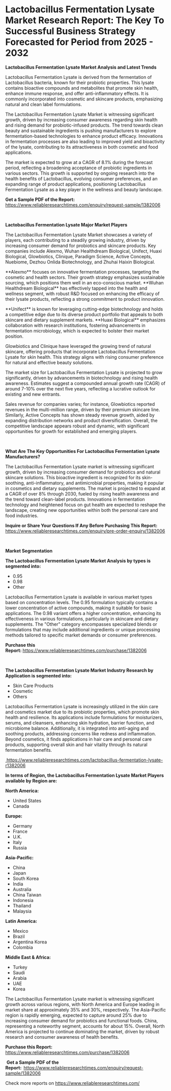 <p><h1>Lactobacillus Fermentation Lysate Market Research Report: The Key To Successful Business Strategy Forecasted for Period from 2025 - 2032</h1></p><p><strong>Lactobacillus Fermentation Lysate Market Analysis and Latest Trends</strong></p>
<p><p>Lactobacillus Fermentation Lysate is derived from the fermentation of Lactobacillus bacteria, known for their probiotic properties. This lysate contains bioactive compounds and metabolites that promote skin health, enhance immune response, and offer anti-inflammatory effects. It is commonly incorporated into cosmetic and skincare products, emphasizing natural and clean label formulations.</p><p>The Lactobacillus Fermentation Lysate Market is witnessing significant growth, driven by increasing consumer awareness regarding skin health and rising demand for probiotic-infused products. The trend towards clean beauty and sustainable ingredients is pushing manufacturers to explore fermentation-based technologies to enhance product efficacy. Innovations in fermentation processes are also leading to improved yield and bioactivity of the lysate, contributing to its attractiveness in both cosmetic and food applications.</p><p>The market is expected to grow at a CAGR of 8.1% during the forecast period, reflecting a broadening acceptance of probiotic ingredients in various sectors. This growth is supported by ongoing research into the health benefits of Lactobacillus, evolving consumer preferences, and an expanding range of product applications, positioning Lactobacillus Fermentation Lysate as a key player in the wellness and beauty landscape.</p></p>
<p><strong>Get a Sample PDF of the Report:&nbsp;</strong> <a href="https://www.reliableresearchtimes.com/enquiry/request-sample/1382006?utm_campaign=3030&utm_medium=2&utm_source=Github&utm_content=ia&utm_term=02042025&utm_id=lactobacillus-fermentation-lysate">https://www.reliableresearchtimes.com/enquiry/request-sample/1382006</a></p>
<p>&nbsp;</p>
<p><strong>Lactobacillus Fermentation Lysate Major Market Players</strong></p>
<p><p>The Lactobacillus Fermentation Lysate Market showcases a variety of players, each contributing to a steadily growing industry, driven by increasing consumer demand for probiotics and skincare products. Key companies include Alexmo, Wuhan Healthdream Biological, Unifect, Huaxi Biological, Glowbiotics, Clinique, Paradigm Science, Active Concepts, Nuebiome, Dezhou Onlida Biotechnology, and Zhuhai Haixin Biological.</p><p>**Alexmo** focuses on innovative fermentation processes, targeting the cosmetic and health sectors. Their growth strategy emphasizes sustainable sourcing, which positions them well in an eco-conscious market. **Wuhan Healthdream Biological** has effectively tapped into the health and wellness segment, with robust R&D focused on enhancing the efficacy of their lysate products, reflecting a strong commitment to product innovation.</p><p>**Unifect** is known for leveraging cutting-edge biotechnology and holds a competitive edge due to its diverse product portfolio that appeals to both skincare and dietary supplement markets. **Huaxi Biological** emphasizes collaboration with research institutions, fostering advancements in fermentation microbiology, which is expected to bolster their market position.</p><p>Glowbiotics and Clinique have leveraged the growing trend of natural skincare, offering products that incorporate Lactobacillus Fermentation Lysate for skin health. This strategy aligns with rising consumer preference for natural and effective beauty solutions. </p><p>The market size for Lactobacillus Fermentation Lysate is projected to grow significantly, driven by advancements in biotechnology and rising health awareness. Estimates suggest a compounded annual growth rate (CAGR) of around 7-10% over the next five years, reflecting a lucrative outlook for existing and new entrants.</p><p>Sales revenue for companies varies; for instance, Glowbiotics reported revenues in the multi-million range, driven by their premium skincare line. Similarly, Active Concepts has shown steady revenue growth, aided by expanding distribution networks and product diversification. Overall, the competitive landscape appears robust and dynamic, with significant opportunities for growth for established and emerging players.</p></p>
<p>&nbsp;</p>
<p><strong>What Are The Key Opportunities For Lactobacillus Fermentation Lysate Manufacturers?</strong></p>
<p><p>The Lactobacillus Fermentation Lysate market is witnessing significant growth, driven by increasing consumer demand for probiotics and natural skincare solutions. This bioactive ingredient is recognized for its skin-soothing, anti-inflammatory, and antimicrobial properties, making it popular in cosmetics and dietary supplements. The market is projected to expand at a CAGR of over 8% through 2030, fueled by rising health awareness and the trend toward clean-label products. Innovations in fermentation technology and heightened focus on gut health are expected to reshape the landscape, creating new opportunities within both the personal care and food industries.</p></p>
<p><strong>Inquire or Share Your Questions If Any Before Purchasing This Report:</strong> <a href="https://www.reliableresearchtimes.com/enquiry/pre-order-enquiry/1382006?utm_campaign=3030&utm_medium=2&utm_source=Github&utm_content=ia&utm_term=02042025&utm_id=lactobacillus-fermentation-lysate">https://www.reliableresearchtimes.com/enquiry/pre-order-enquiry/1382006</a></p>
<p>&nbsp;</p>
<p><strong>Market Segmentation</strong></p>
<p><strong>The Lactobacillus Fermentation Lysate Market Analysis by types is segmented into:</strong></p>
<p><ul><li>0.95</li><li>0.98</li><li>Other</li></ul></p>
<p><p>Lactobacillus Fermentation Lysate is available in various market types based on concentration levels. The 0.95 formulation typically contains a lower concentration of active compounds, making it suitable for basic applications. The 0.98 variant offers a higher concentration, enhancing its effectiveness in various formulations, particularly in skincare and dietary supplements. The "Other" category encompasses specialized blends or formulations that may include additional ingredients or unique processing methods tailored to specific market demands or consumer preferences.</p></p>
<p><strong>Purchase this Report:&nbsp;</strong><a href="https://www.reliableresearchtimes.com/purchase/1382006?utm_campaign=3030&utm_medium=2&utm_source=Github&utm_content=ia&utm_term=02042025&utm_id=lactobacillus-fermentation-lysate">https://www.reliableresearchtimes.com/purchase/1382006</a></p>
<p>&nbsp;</p>
<p><strong>The Lactobacillus Fermentation Lysate Market Industry Research by Application is segmented into:</strong></p>
<p><ul><li>Skin Care Products</li><li>Cosmetic</li><li>Others</li></ul></p>
<p><p>Lactobacillus Fermentation Lysate is increasingly utilized in the skin care and cosmetics market due to its probiotic properties, which promote skin health and resilience. Its applications include formulations for moisturizers, serums, and cleansers, enhancing skin hydration, barrier function, and microbiome balance. Additionally, it is integrated into anti-aging and soothing products, addressing concerns like redness and inflammation. Beyond cosmetics, it finds applications in hair care and personal care products, supporting overall skin and hair vitality through its natural fermentation benefits.</p></p>
<p><a href="https://www.reliableresearchtimes.com/lactobacillus-fermentation-lysate-r1382006?utm_campaign=3030&utm_medium=2&utm_source=Github&utm_content=ia&utm_term=02042025&utm_id=lactobacillus-fermentation-lysate">&nbsp;https://www.reliableresearchtimes.com/lactobacillus-fermentation-lysate-r1382006</a></p>
<p><strong>In terms of Region, the Lactobacillus Fermentation Lysate Market Players available by Region are:</strong></p>
<p>
    <p> <strong> North America: </strong>
        <ul>
            <li>United States</li>
            <li>Canada</li>
        </ul>
        </p> 
    <p> <strong> Europe: </strong>
        <ul>
            <li>Germany</li>
            <li>France</li>
            <li>U.K.</li>
            <li>Italy</li>
            <li>Russia</li>
        </ul>
        </p> 
    <p> <strong> Asia-Pacific: </strong>
        <ul>
            <li>China</li>
            <li>Japan</li>
            <li>South Korea</li>
            <li>India</li>
            <li>Australia</li>
            <li>China Taiwan</li>
            <li>Indonesia</li>
            <li>Thailand</li>
            <li>Malaysia</li>
        </ul>
        </p> 
    <p> <strong> Latin America: </strong>
        <ul>
            <li>Mexico</li>
            <li>Brazil</li>
            <li>Argentina Korea</li>
            <li>Colombia</li>
        </ul>
        </p> 
    <p> <strong> Middle East & Africa: </strong>
        <ul>
            <li>Turkey</li>
            <li>Saudi</li>
            <li>Arabia</li>
            <li>UAE</li>
            <li>Korea</li>
        </ul>
    </p>
    </p>
<p><p>The Lactobacillus Fermentation Lysate market is witnessing significant growth across various regions, with North America and Europe leading in market share at approximately 35% and 30%, respectively. The Asia-Pacific region is rapidly emerging, expected to capture around 25% due to increasing consumer demand for probiotics and functional foods. China, representing a noteworthy segment, accounts for about 15%. Overall, North America is projected to continue dominating the market, driven by robust research and consumer awareness of health benefits.</p></p>
<p><strong>Purchase this Report: </strong><a href="https://www.reliableresearchtimes.com/purchase/1382006?utm_campaign=3030&utm_medium=2&utm_source=Github&utm_content=ia&utm_term=02042025&utm_id=lactobacillus-fermentation-lysate">https://www.reliableresearchtimes.com/purchase/1382006</a></p>
<p>&nbsp;<strong>Get a Sample PDF of the Report:&nbsp;&nbsp;</strong><a href="https://www.reliableresearchtimes.com/enquiry/request-sample/1382006?utm_campaign=3030&utm_medium=2&utm_source=Github&utm_content=ia&utm_term=02042025&utm_id=lactobacillus-fermentation-lysate">https://www.reliableresearchtimes.com/enquiry/request-sample/1382006</a></p>
<p><strong></strong></p>
<p>Check more reports on <a href="https://www.reliableresearchtimes.com/?utm_campaign=3030&utm_medium=2&utm_source=Github&utm_content=ia&utm_term=02042025&utm_id=lactobacillus-fermentation-lysate">https://www.reliableresearchtimes.com/</a></p>